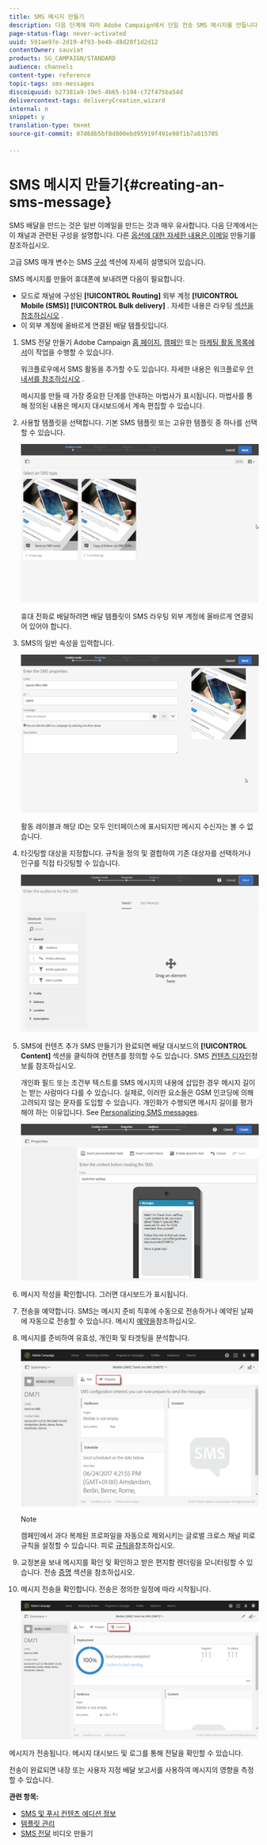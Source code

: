 ```yaml
---
title: SMS 메시지 만들기
description: 다음 단계에 따라 Adobe Campaign에서 단일 전송 SMS 메시지를 만듭니다.
page-status-flag: never-activated
uuid: 591ae97e-2d19-4f93-be4b-d8d20f1d2d12
contentOwner: sauviat
products: SG_CAMPAIGN/STANDARD
audience: channels
content-type: reference
topic-tags: sms-messages
discoiquuid: b27381a9-19e5-4b65-b194-c72f475ba54d
delivercontext-tags: deliveryCreation,wizard
internal: n
snippet: y
translation-type: tm+mt
source-git-commit: 07d68b5bf8d800ebd95919f491e98f1b7a015705

---
```



# SMS 메시지 만들기{#creating-an-sms-message}

SMS 배달을 만드는 것은 일반 이메일을 만드는 것과 매우 유사합니다. 다음 단계에서는 이 채널과 관련된 구성을 설명합니다. 다른 [옵션에 대한 자세한 내용은 이메일](../../channels/using/creating-an-email.md) 만들기를 참조하십시오.

고급 SMS 매개 변수는 SMS [구성](../../administration/using/configuring-sms-channel.md) 섹션에 자세히 설명되어 있습니다.

SMS 메시지를 만들어 휴대폰에 보내려면 다음이 필요합니다.

* 모드로 채널에 구성된 **[!UICONTROL Routing]** 외부 계정 **[!UICONTROL Mobile (SMS)]** **[!UICONTROL Bulk delivery]** . 자세한 내용은 라우팅 [섹션을 참조하십시오](../../administration/using/configuring-sms-channel.md#defining-an-sms-routing) .
* 이 외부 계정에 올바르게 연결된 배달 템플릿입니다.

1. SMS 전달 만들기 Adobe Campaign [홈 페이지](../../start/using/interface-description.md#home-page), [캠페인](../../start/using/marketing-activities.md#creating-a-marketing-activity) 또는 [마케팅 활동 목록에서](../../start/using/programs-and-campaigns.md#creating-a-campaign)이 작업을 수행할 수 있습니다.

   워크플로우에서 SMS 활동을 추가할 수도 있습니다. 자세한 내용은 워크플로우 [안내서를 참조하십시오](../../automating/using/sms-delivery.md) .

   메시지를 만들 때 가장 중요한 단계를 안내하는 마법사가 표시됩니다. 마법사를 통해 정의된 내용은 메시지 대시보드에서 계속 편집할 수 있습니다.

1. 사용할 템플릿을 선택합니다. 기본 SMS 템플릿 또는 고유한 템플릿 중 하나를 선택할 수 있습니다.

   ![](assets/sms_creation_1.png)

   휴대 전화로 배달하려면 배달 템플릿이 SMS 라우팅 외부 계정에 올바르게 연결되어 있어야 합니다.

1. SMS의 일반 속성을 입력합니다.

   ![](assets/sms_creation_2.png)

   활동 레이블과 해당 ID는 모두 인터페이스에 표시되지만 메시지 수신자는 볼 수 없습니다.

1. 타깃팅할 대상을 지정합니다. 규칙을 정의 및 결합하여 기존 대상자를 선택하거나 인구를 직접 타깃팅할 수 있습니다.

   ![](assets/sms_creation_3.png)

1. SMS에 컨텐츠 추가 SMS 만들기가 완료되면 배달 대시보드의 **[!UICONTROL Content]** 섹션을 클릭하여 컨텐츠를 정의할 수도 있습니다. SMS [컨텐츠 디자인](../../channels/using/about-sms-and-push-content-design.md)정보를 참조하십시오.

   개인화 필드 또는 조건부 텍스트를 SMS 메시지의 내용에 삽입한 경우 메시지 길이는 받는 사람마다 다를 수 있습니다. 실제로, 이러한 요소들은 GSM 인코딩에 의해 고려되지 않는 문자를 도입할 수 있습니다. 개인화가 수행되면 메시지 길이를 평가해야 하는 이유입니다. See [Personalizing SMS messages](../../channels/using/personalizing-sms-messages.md).

   ![](assets/sms_creation_4.png)

1. 메시지 작성을 확인합니다. 그러면 대시보드가 표시됩니다.
1. 전송을 예약합니다. SMS는 메시지 준비 직후에 수동으로 전송하거나 예약된 날짜에 자동으로 전송할 수 있습니다. 메시지 [예약을](../../sending/using/about-scheduling-messages.md)참조하십시오.
1. 메시지를 준비하여 유효성, 개인화 및 타겟팅을 분석합니다.

   ![](assets/sms_creation_6.png)

   >[!NOTE]
   >
   >캠페인에서 과다 복제된 프로파일을 자동으로 제외시키는 글로벌 크로스 채널 피로 규칙을 설정할 수 있습니다. 피로 [규칙을](../../administration/using/fatigue-rules.md)참조하십시오.

1. 교정본을 보내 메시지를 확인 및 확인하고 받은 편지함 렌더링을 모니터링할 수 있습니다. 전송 [증명](../../sending/using/sending-proofs.md) 섹션을 참조하십시오.
1. 메시지 전송을 확인합니다. 전송은 정의한 일정에 따라 시작됩니다.

   ![](assets/sms_creation_7.png)

메시지가 전송됩니다. 메시지 대시보드 및 로그를 통해 전달을 확인할 수 있습니다.

전송이 완료되면 내장 또는 사용자 지정 배달 보고서를 사용하여 메시지의 영향을 측정할 수 있습니다.

**관련 항목:**

* [SMS 및 푸시 컨텐츠 에디션 정보](../../channels/using/about-sms-and-push-content-design.md)
* [템플릿 관리](../../start/using/marketing-activity-templates.md)
* [SMS 전달](https://docs.adobe.com/content/help/en/campaign-learn/campaign-standard-tutorials/communication-channels/mobile/sms/sms-delivery.html) 비디오 만들기

